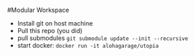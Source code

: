 #Modular Workspace

- Install git on host machine
- Pull this repo (you did)
- pull submodules `git submodule update --init --recursive`
- start docker: `docker run -it alohagarage/utopia`

